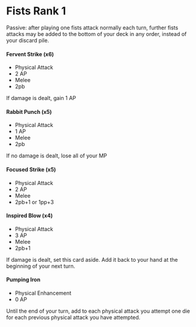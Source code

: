 # Fists Rank 1

Passive: after playing one fists attack normally each turn, further fists attacks may be added to the bottom of your deck in any order, instead of your discard pile.

#### Fervent Strike (x6)

- Physical Attack
- 2 AP
- Melee
- 2pb

If damage is dealt, gain 1 AP

#### Rabbit Punch (x5)

- Physical Attack
- 1 AP
- Melee
- 2pb

If no damage is dealt, lose all of your MP

#### Focused Strike (x5)

- Physical Attack
- 2 AP
- Melee
- 2pb+1 or 1pp+3

#### Inspired Blow (x4)

- Physical Attack
- 3 AP
- Melee
- 2pb+1

If damage is dealt, set this card aside.
Add it back to your hand at the beginning of your next turn.

#### Pumping Iron

- Physical Enhancement
- 0 AP

Until the end of your turn, add to each physical attack you attempt
one die for each previous physical attack you have attempted.




